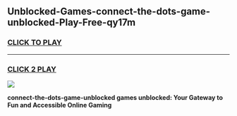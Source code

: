 
## Unblocked-Games-connect-the-dots-game-unblocked-Play-Free-qy17m
<h3>
<a href="https://premium76.site?title=connect-the-dots-game-unblocked&ref=23A">CLICK TO PLAY</a></h3>
<hr>

<h3>
<a href="https://premium76.site?title=connect-the-dots-game-unblocked&ref=23A">CLICK 2 PLAY</a>
  
</h3>

<a href="https://premium76.site?title=connect-the-dots-game-unblocked&ref=23A"><img src="https://clearcache.store/games.png"></a>


**connect-the-dots-game-unblocked games unblocked: Your Gateway to Fun and Accessible Online Gaming**
